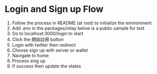 # Login and Sign up Flow

1. Follow the process in README (at root) to initialize the environment
2. Add .env in the packages/relay below is a public sample for test
3. Go to localhost:3000/login to start
4. Click the 開始註冊 button
5. Login with twitter then redirect
6. Choose sign up with server or wallet
7. Navigate to home
8. Process sing up
9. If success then update the states
